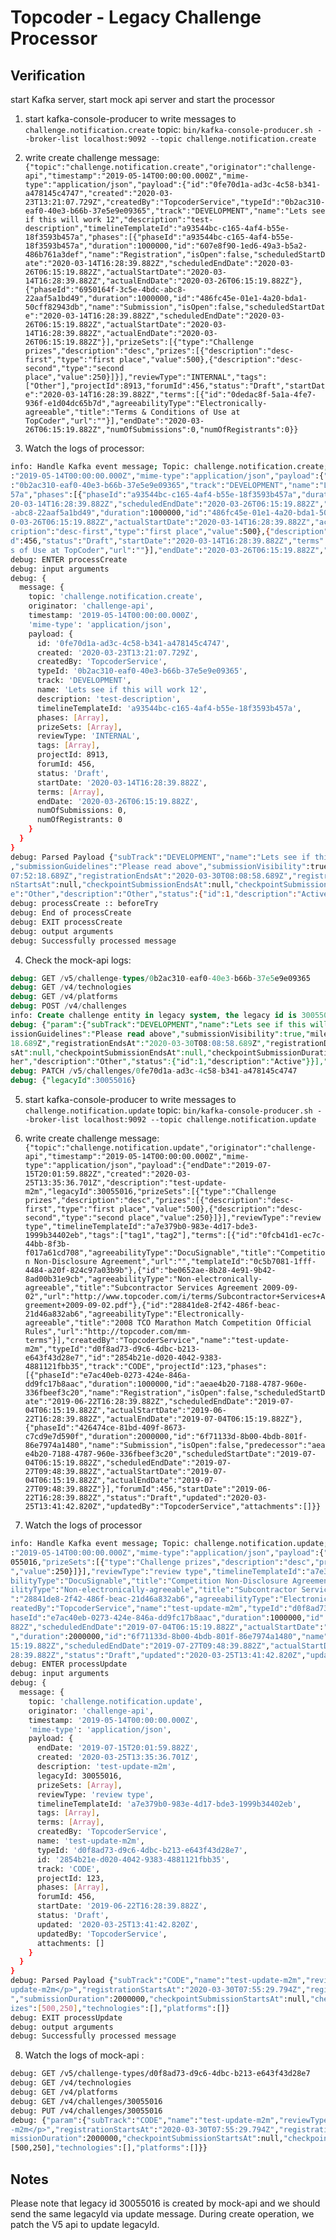 # Topcoder - Legacy Challenge Processor

## Verification

start Kafka server, start mock api server and start the processor

1. start kafka-console-producer to write messages to `challenge.notification.create` topic:
  `bin/kafka-console-producer.sh --broker-list localhost:9092 --topic challenge.notification.create`
2. write create challenge message:
  `{"topic":"challenge.notification.create","originator":"challenge-api","timestamp":"2019-05-14T00:00:00.000Z","mime-type":"application/json","payload":{"id":"0fe70d1a-ad3c-4c58-b341-a478145c4747","created":"2020-03-23T13:21:07.729Z","createdBy":"TopcoderService","typeId":"0b2ac310-eaf0-40e3-b66b-37e5e9e09365","track":"DEVELOPMENT","name":"Lets see if this will work 12","description":"test-description","timelineTemplateId":"a93544bc-c165-4af4-b55e-18f3593b457a","phases":[{"phaseId":"a93544bc-c165-4af4-b55e-18f3593b457a","duration":1000000,"id":"607e8f90-1ed6-49a3-b5a2-486b761a3def","name":"Registration","isOpen":false,"scheduledStartDate":"2020-03-14T16:28:39.882Z","scheduledEndDate":"2020-03-26T06:15:19.882Z","actualStartDate":"2020-03-14T16:28:39.882Z","actualEndDate":"2020-03-26T06:15:19.882Z"},{"phaseId":"6950164f-3c5e-4bdc-abc8-22aaf5a1bd49","duration":1000000,"id":"486fc45e-01e1-4a20-bda1-50cff82943db","name":"Submission","isOpen":false,"scheduledStartDate":"2020-03-14T16:28:39.882Z","scheduledEndDate":"2020-03-26T06:15:19.882Z","actualStartDate":"2020-03-14T16:28:39.882Z","actualEndDate":"2020-03-26T06:15:19.882Z"}],"prizeSets":[{"type":"Challenge prizes","description":"desc","prizes":[{"description":"desc-first","type":"first place","value":500},{"description":"desc-second","type":"second place","value":250}]}],"reviewType":"INTERNAL","tags":["Other"],"projectId":8913,"forumId":456,"status":"Draft","startDate":"2020-03-14T16:28:39.882Z","terms":[{"id":"0dedac8f-5a1a-4fe7-936f-e1d04dc65b7d","agreeabilityType":"Electronically-agreeable","title":"Terms & Conditions of Use at TopCoder","url":""}],"endDate":"2020-03-26T06:15:19.882Z","numOfSubmissions":0,"numOfRegistrants":0}}`

3. Watch the logs of processor:

```bash
info: Handle Kafka event message; Topic: challenge.notification.create; Partition: 0; Offset: 318; Message: {"topic":"challenge.notification.create","originator":"challenge-api","timestamp"
:"2019-05-14T00:00:00.000Z","mime-type":"application/json","payload":{"id":"0fe70d1a-ad3c-4c58-b341-a478145c4747","created":"2020-03-23T13:21:07.729Z","createdBy":"TopcoderService","typeId"
:"0b2ac310-eaf0-40e3-b66b-37e5e9e09365","track":"DEVELOPMENT","name":"Lets see if this will work 12","description":"test-description","timelineTemplateId":"a93544bc-c165-4af4-b55e-18f3593b4
57a","phases":[{"phaseId":"a93544bc-c165-4af4-b55e-18f3593b457a","duration":1000000,"id":"607e8f90-1ed6-49a3-b5a2-486b761a3def","name":"Registration","isOpen":false,"scheduledStartDate":"20
20-03-14T16:28:39.882Z","scheduledEndDate":"2020-03-26T06:15:19.882Z","actualStartDate":"2020-03-14T16:28:39.882Z","actualEndDate":"2020-03-26T06:15:19.882Z"},{"phaseId":"6950164f-3c5e-4bdc
-abc8-22aaf5a1bd49","duration":1000000,"id":"486fc45e-01e1-4a20-bda1-50cff82943db","name":"Submission","isOpen":false,"scheduledStartDate":"2020-03-14T16:28:39.882Z","scheduledEndDate":"202
0-03-26T06:15:19.882Z","actualStartDate":"2020-03-14T16:28:39.882Z","actualEndDate":"2020-03-26T06:15:19.882Z"}],"prizeSets":[{"type":"Challenge prizes","description":"desc","prizes":[{"des
cription":"desc-first","type":"first place","value":500},{"description":"desc-second","type":"second place","value":250}]}],"reviewType":"INTERNAL","tags":["Other"],"projectId":8913,"forumI
d":456,"status":"Draft","startDate":"2020-03-14T16:28:39.882Z","terms":[{"id":"0dedac8f-5a1a-4fe7-936f-e1d04dc65b7d","agreeabilityType":"Electronically-agreeable","title":"Terms & Condition
s of Use at TopCoder","url":""}],"endDate":"2020-03-26T06:15:19.882Z","numOfSubmissions":0,"numOfRegistrants":0}}.
debug: ENTER processCreate
debug: input arguments
debug: {
  message: {
    topic: 'challenge.notification.create',
    originator: 'challenge-api',
    timestamp: '2019-05-14T00:00:00.000Z',
    'mime-type': 'application/json',
    payload: {
      id: '0fe70d1a-ad3c-4c58-b341-a478145c4747',
      created: '2020-03-23T13:21:07.729Z',
      createdBy: 'TopcoderService',
      typeId: '0b2ac310-eaf0-40e3-b66b-37e5e9e09365',
      track: 'DEVELOPMENT',
      name: 'Lets see if this will work 12',
      description: 'test-description',
      timelineTemplateId: 'a93544bc-c165-4af4-b55e-18f3593b457a',
      phases: [Array],
      prizeSets: [Array],
      reviewType: 'INTERNAL',
      tags: [Array],
      projectId: 8913,
      forumId: 456,
      status: 'Draft',
      startDate: '2020-03-14T16:28:39.882Z',
      terms: [Array],
      endDate: '2020-03-26T06:15:19.882Z',
      numOfSubmissions: 0,
      numOfRegistrants: 0
    }
  }
}
debug: Parsed Payload {"subTrack":"DEVELOPMENT","name":"Lets see if this will work 12","reviewType":"INTERNAL","projectId":8913,"forumId":456,"status":"Draft","confidentialityType":"public"
,"submissionGuidelines":"Please read above","submissionVisibility":true,"milestoneId":1,"track":"DESIGN","detailedRequirements":"<p>test-description</p>","registrationStartsAt":"2020-03-30T
07:52:18.689Z","registrationEndsAt":"2020-03-30T08:08:58.689Z","registrationDuration":1000000,"submissionEndsAt":"2020-03-30T08:08:58.689Z","submissionDuration":1000000,"checkpointSubmissio
nStartsAt":null,"checkpointSubmissionEndsAt":null,"checkpointSubmissionDuration":null,"numberOfCheckpointPrizes":0,"checkpointPrize":0,"prizes":[500,250],"technologies":[{"id":27603959,"nam
e":"Other","description":"Other","status":{"id":1,"description":"Active"}}],"platforms":[{"name":"Other","id":26}]}
debug: processCreate :: beforeTry
debug: End of processCreate
debug: EXIT processCreate
debug: output arguments
debug: Successfully processed message
```

4. Check the mock-api logs:

```sql
debug: GET /v5/challenge-types/0b2ac310-eaf0-40e3-b66b-37e5e9e09365
debug: GET /v4/technologies
debug: GET /v4/platforms
debug: POST /v4/challenges
info: Create challenge entity in legacy system, the legacy id is 30055016
debug: {"param":{"subTrack":"DEVELOPMENT","name":"Lets see if this will work 12","reviewType":"INTERNAL","projectId":8913,"forumId":456,"status":"Draft","confidentialityType":"public","subm
issionGuidelines":"Please read above","submissionVisibility":true,"milestoneId":1,"track":"DESIGN","detailedRequirements":"<p>test-description</p>","registrationStartsAt":"2020-03-30T07:52:
18.689Z","registrationEndsAt":"2020-03-30T08:08:58.689Z","registrationDuration":1000000,"submissionEndsAt":"2020-03-30T08:08:58.689Z","submissionDuration":1000000,"checkpointSubmissionStart
sAt":null,"checkpointSubmissionEndsAt":null,"checkpointSubmissionDuration":null,"numberOfCheckpointPrizes":0,"checkpointPrize":0,"prizes":[500,250],"technologies":[{"id":27603959,"name":"Ot
her","description":"Other","status":{"id":1,"description":"Active"}}],"platforms":[{"name":"Other","id":26}]}}
debug: PATCH /v5/challenges/0fe70d1a-ad3c-4c58-b341-a478145c4747
debug: {"legacyId":30055016}
```

5. start kafka-console-producer to write messages to `challenge.notification.update` topic:
  `bin/kafka-console-producer.sh --broker-list localhost:9092 --topic challenge.notification.update`
6. write create challenge message:
  `{"topic":"challenge.notification.update","originator":"challenge-api","timestamp":"2019-05-14T00:00:00.000Z","mime-type":"application/json","payload":{"endDate":"2019-07-15T20:01:59.882Z","created":"2020-03-25T13:35:36.701Z","description":"test-update-m2m","legacyId":30055016,"prizeSets":[{"type":"Challenge prizes","description":"desc","prizes":[{"description":"desc-first","type":"first place","value":500},{"description":"desc-second","type":"second place","value":250}]}],"reviewType":"review type","timelineTemplateId":"a7e379b0-983e-4d17-bde3-1999b34402eb","tags":["tag1","tag2"],"terms":[{"id":"0fcb41d1-ec7c-44bb-8f3b-f017a61cd708","agreeabilityType":"DocuSignable","title":"Competition Non-Disclosure Agreement","url":"","templateId":"0c5b7081-1fff-4484-a20f-824c97a03b9b"},{"id":"be0652ae-8b28-4e91-9b42-8ad00b31e9cb","agreeabilityType":"Non-electronically-agreeable","title":"Subcontractor Services Agreement 2009-09-02","url":"http://www.topcoder.com/i/terms/Subcontractor+Services+Agreement+2009-09-02.pdf"},{"id":"28841de8-2f42-486f-beac-21d46a832ab6","agreeabilityType":"Electronically-agreeable","title":"2008 TCO Marathon Match Competition Official Rules","url":"http://topcoder.com/mm-terms"}],"createdBy":"TopcoderService","name":"test-update-m2m","typeId":"d0f8ad73-d9c6-4dbc-b213-e643f43d28e7","id":"2854b21e-d020-4042-9383-4881121fbb35","track":"CODE","projectId":123,"phases":[{"phaseId":"e7ac40eb-0273-424e-846a-dd9fc17b8aac","duration":1000000,"id":"aeae4b20-7188-4787-960e-336fbeef3c20","name":"Registration","isOpen":false,"scheduledStartDate":"2019-06-22T16:28:39.882Z","scheduledEndDate":"2019-07-04T06:15:19.882Z","actualStartDate":"2019-06-22T16:28:39.882Z","actualEndDate":"2019-07-04T06:15:19.882Z"},{"phaseId":"426474ce-81bd-409f-8673-c7cd9e7d590f","duration":2000000,"id":"6f71133d-8b00-4bdb-801f-86e7974a1480","name":"Submission","isOpen":false,"predecessor":"aeae4b20-7188-4787-960e-336fbeef3c20","scheduledStartDate":"2019-07-04T06:15:19.882Z","scheduledEndDate":"2019-07-27T09:48:39.882Z","actualStartDate":"2019-07-04T06:15:19.882Z","actualEndDate":"2019-07-27T09:48:39.882Z"}],"forumId":456,"startDate":"2019-06-22T16:28:39.882Z","status":"Draft","updated":"2020-03-25T13:41:42.820Z","updatedBy":"TopcoderService","attachments":[]}}`

7. Watch the logs of processor

```bash
info: Handle Kafka event message; Topic: challenge.notification.update; Partition: 0; Offset: 172; Message: {"topic":"challenge.notification.update","originator":"challenge-api","timestamp"
:"2019-05-14T00:00:00.000Z","mime-type":"application/json","payload":{"endDate":"2019-07-15T20:01:59.882Z","created":"2020-03-25T13:35:36.701Z","description":"test-update-m2m","legacyId":30
055016,"prizeSets":[{"type":"Challenge prizes","description":"desc","prizes":[{"description":"desc-first","type":"first place","value":500},{"description":"desc-second","type":"second place
","value":250}]}],"reviewType":"review type","timelineTemplateId":"a7e379b0-983e-4d17-bde3-1999b34402eb","tags":["tag1","tag2"],"terms":[{"id":"0fcb41d1-ec7c-44bb-8f3b-f017a61cd708","agreea
bilityType":"DocuSignable","title":"Competition Non-Disclosure Agreement","url":"","templateId":"0c5b7081-1fff-4484-a20f-824c97a03b9b"},{"id":"be0652ae-8b28-4e91-9b42-8ad00b31e9cb","agreeab
ilityType":"Non-electronically-agreeable","title":"Subcontractor Services Agreement 2009-09-02","url":"http://www.topcoder.com/i/terms/Subcontractor+Services+Agreement+2009-09-02.pdf"},{"id
":"28841de8-2f42-486f-beac-21d46a832ab6","agreeabilityType":"Electronically-agreeable","title":"2008 TCO Marathon Match Competition Official Rules","url":"http://topcoder.com/mm-terms"}],"c
reatedBy":"TopcoderService","name":"test-update-m2m","typeId":"d0f8ad73-d9c6-4dbc-b213-e643f43d28e7","id":"2854b21e-d020-4042-9383-4881121fbb35","track":"CODE","projectId":123,"phases":[{"p
haseId":"e7ac40eb-0273-424e-846a-dd9fc17b8aac","duration":1000000,"id":"aeae4b20-7188-4787-960e-336fbeef3c20","name":"Registration","isOpen":false,"scheduledStartDate":"2019-06-22T16:28:39.
882Z","scheduledEndDate":"2019-07-04T06:15:19.882Z","actualStartDate":"2019-06-22T16:28:39.882Z","actualEndDate":"2019-07-04T06:15:19.882Z"},{"phaseId":"426474ce-81bd-409f-8673-c7cd9e7d590f
","duration":2000000,"id":"6f71133d-8b00-4bdb-801f-86e7974a1480","name":"Submission","isOpen":false,"predecessor":"aeae4b20-7188-4787-960e-336fbeef3c20","scheduledStartDate":"2019-07-04T06:
15:19.882Z","scheduledEndDate":"2019-07-27T09:48:39.882Z","actualStartDate":"2019-07-04T06:15:19.882Z","actualEndDate":"2019-07-27T09:48:39.882Z"}],"forumId":456,"startDate":"2019-06-22T16:
28:39.882Z","status":"Draft","updated":"2020-03-25T13:41:42.820Z","updatedBy":"TopcoderService","attachments":[]}}.
debug: ENTER processUpdate
debug: input arguments
debug: {
  message: {
    topic: 'challenge.notification.update',
    originator: 'challenge-api',
    timestamp: '2019-05-14T00:00:00.000Z',
    'mime-type': 'application/json',
    payload: {
      endDate: '2019-07-15T20:01:59.882Z',
      created: '2020-03-25T13:35:36.701Z',
      description: 'test-update-m2m',
      legacyId: 30055016,
      prizeSets: [Array],
      reviewType: 'review type',
      timelineTemplateId: 'a7e379b0-983e-4d17-bde3-1999b34402eb',
      tags: [Array],
      terms: [Array],
      createdBy: 'TopcoderService',
      name: 'test-update-m2m',
      typeId: 'd0f8ad73-d9c6-4dbc-b213-e643f43d28e7',
      id: '2854b21e-d020-4042-9383-4881121fbb35',
      track: 'CODE',
      projectId: 123,
      phases: [Array],
      forumId: 456,
      startDate: '2019-06-22T16:28:39.882Z',
      status: 'Draft',
      updated: '2020-03-25T13:41:42.820Z',
      updatedBy: 'TopcoderService',
      attachments: []
    }
  }
}
debug: Parsed Payload {"subTrack":"CODE","name":"test-update-m2m","reviewType":"review type","projectId":123,"forumId":456,"status":"Draft","track":"DESIGN","detailedRequirements":"<p>test-
update-m2m</p>","registrationStartsAt":"2020-03-30T07:55:29.794Z","registrationEndsAt":"2020-03-30T08:12:09.794Z","registrationDuration":1000000,"submissionEndsAt":"2020-03-30T08:28:49.794Z
","submissionDuration":2000000,"checkpointSubmissionStartsAt":null,"checkpointSubmissionEndsAt":null,"checkpointSubmissionDuration":null,"numberOfCheckpointPrizes":0,"checkpointPrize":0,"pr
izes":[500,250],"technologies":[],"platforms":[]}
debug: EXIT processUpdate
debug: output arguments
debug: Successfully processed message
```



8. Watch the logs of mock-api :

```bash
debug: GET /v5/challenge-types/d0f8ad73-d9c6-4dbc-b213-e643f43d28e7
debug: GET /v4/technologies
debug: GET /v4/platforms
debug: GET /v4/challenges/30055016
debug: PUT /v4/challenges/30055016
debug: {"param":{"subTrack":"CODE","name":"test-update-m2m","reviewType":"review type","projectId":123,"forumId":456,"status":"Draft","track":"DESIGN","detailedRequirements":"<p>test-update
-m2m</p>","registrationStartsAt":"2020-03-30T07:55:29.794Z","registrationEndsAt":"2020-03-30T08:12:09.794Z","registrationDuration":1000000,"submissionEndsAt":"2020-03-30T08:28:49.794Z","sub
missionDuration":2000000,"checkpointSubmissionStartsAt":null,"checkpointSubmissionEndsAt":null,"checkpointSubmissionDuration":null,"numberOfCheckpointPrizes":0,"checkpointPrize":0,"prizes":
[500,250],"technologies":[],"platforms":[]}}
```

## Notes

Please note that legacy id 30055016 is created by mock-api and we should send the same legacyId via update message.
During create operation, we patch the V5 api to update legacyId.

